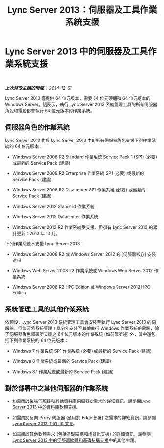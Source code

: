 ﻿---
title: Lync Server 2013：伺服器及工具作業系統支援
TOCTitle: 伺服器及工具作業系統支援
ms:assetid: b65a0956-f90d-48d0-ac61-558e67339084
ms:mtpsurl: https://technet.microsoft.com/zh-tw/library/Gg412883(v=OCS.15)
ms:contentKeyID: 49292075
ms.date: 08/24/2015
mtps_version: v=OCS.15
ms.translationtype: HT
---

# Lync Server 2013 中的伺服器及工具作業系統支援

 

_**上次修改主題的時間：** 2014-12-01_

Lync Server 2013 僅提供 64 位元版本，需要 64 位元硬體和 64 位元版本的 Windows Server。這表示，執行 Lync Server 2013 系統管理工具的所有伺服器角色和電腦都會執行 64 位元版本的作業系統。

## 伺服器角色的作業系統

Lync Server 2013 對於 Lync Server 2013 中的所有伺服器角色支援下列作業系統的 64 位元版本：

  - Windows Server 2008 R2 Standard 作業系統 Service Pack 1 (SP1) (必要) 或最新的 Service Pack (建議)

  - Windows Server 2008 R2 Enterprise 作業系統 SP1 (必要) 或最新的 Service Pack (建議)

  - Windows Server 2008 R2 Datacenter SP1 作業系統 (必要) 或最新的 Service Pack (建議)

  - Windows Server 2012 Standard 作業系統

  - Windows Server 2012 Datacenter 作業系統

  - Windows Server 2012 R2 作業系統受支援，但須有 Lync Server 2013 的累計更新：2013 年 10 月。

下列作業系統不支援 Lync Server 2013：

  - Windows Server 2008 R2 或 Windows Server 2012 的 \[伺服器核心\] 安裝選項

  - Windows Web Server 2008 R2 作業系統或 Windows Web Server 2012 作業系統

  - Windows Server 2008 R2 HPC Edition 或 Windows Server 2012 HPC Edition

## 系統管理工具的其他作業系統

依預設，Lync Server 2013 系統管理工具會安裝至執行 Lync Server 2013 的伺服器，但您可將系統管理工具分別安裝至其他執行 Windows 作業系統的電腦，除了伺服器角色部署所支援之 64 位元版本的作業系統 (如前節所述) 外，其中還包括下列作業系統的 64 位元版本：

  - Windows 7 作業系統 SP1 作業系統 (必要) 或最新的 Service Pack (建議)

  - Windows 8 作業系統或最新的 Service Pack (建議)

  - Windows 8.1 作業系統或最新的 Service Pack (建議)

## 對於部署中之其他伺服器的作業系統

  - 如需關於後端伺服器和其他資料庫伺服器之需求的詳細資訊，請參閱[Lync Server 2013 中的資料庫軟體支援](lync-server-2013-database-software-support.md)。

  - 如需關於反向 Proxy 伺服器 (適用於 Edge 部署) 之需求的詳細資訊，請參閱[Lync Server 2013 中的 IIS 支援](lync-server-2013-iis-support.md)。

  - 如需關於其他軟體需求 (包括基礎結構和虛擬化支援) 的詳細資訊，請參閱[Lync Server 2013 中的伺服器軟體和基礎結構支援](lync-server-2013-server-software-and-infrastructure-support.md)中的其他主題。

